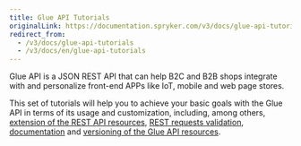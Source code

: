```yaml
---
title: Glue API Tutorials
originalLink: https://documentation.spryker.com/v3/docs/glue-api-tutorials
redirect_from:
  - /v3/docs/glue-api-tutorials
  - /v3/docs/en/glue-api-tutorials
---
```


Glue API is a JSON REST API that can help B2C and B2B shops integrate with and personalize front-end APPs like IoT, mobile and web page stores. 

This set of tutorials will help you to achieve your basic goals with the Glue API in terms of its usage and customization, including, among others, [extension of the REST API resources](/docs/scos/dev/tutorials/202001.0/introduction/glue-api/extending-a-rest-api-resource.html), [REST requests validation](/docs/scos/dev/tutorials/202001.0/introduction/glue-api/validating-rest-request-format.html), [documentation](/docs/scos/dev/tutorials/202001.0/introduction/glue-api/documenting-glue-api-resources.html) and [versioning of the Glue API resources](/docs/scos/dev/tutorials/202001.0/introduction/glue-api/versioning-rest-api-resources.html).


